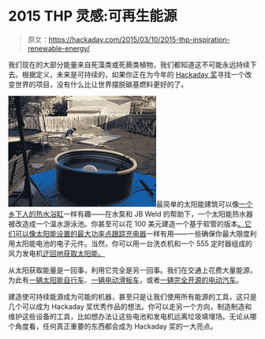 # 2015 THP 灵感:可再生能源

> 原文：<https://hackaday.com/2015/03/10/2015-thp-inspiration-renewable-energy/>

我们现在的大部分能量来自死藻类或死蕨类植物，我们都知道这不可能永远持续下去。根据定义，未来是可持续的，如果你正在为今年的 [Hackaday 奖](http://hackaday.io/prize)寻找一个改变世界的项目，没有什么比让世界摆脱碳基燃料更好的了。

![mhqyqz7](img/cfd1f3676073acf025aafbddc1847c89.png)最简单的太阳能建筑可以像[一个乡下人的热水浴缸](http://hackaday.com/2015/02/18/hippie-redneck-solar-heated-swimming-pool-slash-hot-tub/)一样有趣——在水泵和 JB Weld 的帮助下，一个太阳能热水器被改造成一个温水游泳池。你甚至可以花 100 美元建造一个基于软管的版本[。它们可以像太阳能设置的最大功率点跟踪充电器](http://hackaday.com/2014/08/07/easy-to-build-solar-pool-heater-saves-money-and-keeps-you-from-freezing/)一样有用——一些确保你最大限度利用太阳能电池的电子元件。当然，你可以用一台洗衣机和一个 555 定时器组成的风力发电机[迂回地获取太阳能。](http://hackaday.com/2013/04/01/windmill-made-from-washing-machine-555-chip/)

从太阳获取能量是一回事，利用它完全是另一回事。我们在交通上花费大量能源，为此有[一辆太阳能自行车](http://hackaday.com/2013/09/04/solar-power-for-your-bike/)、[一辆电动滑板车](http://hackaday.com/2010/08/25/electric-scooter-sings-as-it-travels/)，或者[一辆完全开源的电动汽车](http://hackaday.com/2014/06/11/open-source-electric-car-carben-produces-no-carbon/)。

建造使可持续能源成为可能的机器，甚至只是让我们使用所有能源的工具，这只是几个可以成为 Hackaday 奖优秀作品的想法。你可以走另一个方向，制造制造和维护这些设备的工具，比如想办法让这些电池和发电机远离垃圾填埋场。无论从哪个角度看，任何真正重要的东西都会成为 Hackaday 奖的一大亮点。